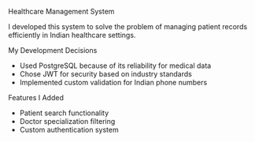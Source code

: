 Healthcare Management System

I developed this system to solve the problem of managing patient records efficiently in Indian healthcare settings.

My Development Decisions
- Used PostgreSQL because of its reliability for medical data
- Chose JWT for security based on industry standards
- Implemented custom validation for Indian phone numbers

Features I Added
- Patient search functionality
- Doctor specialization filtering
- Custom authentication system
